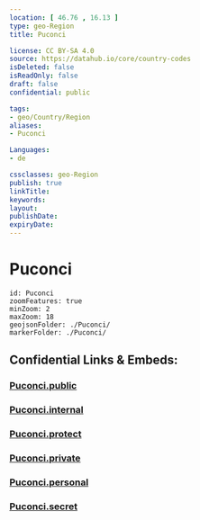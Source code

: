 ```yaml
---
location: [ 46.76 , 16.13 ] 
type: geo-Region
title: Puconci

license: CC BY-SA 4.0
source: https://datahub.io/core/country-codes
isDeleted: false
isReadOnly: false
draft: false
confidential: public

tags:
- geo/Country/Region
aliases:
- Puconci

Languages:
- de

cssclasses: geo-Region
publish: true
linkTitle: 
keywords: 
layout: 
publishDate: 
expiryDate: 
---
```


# Puconci

```leaflet
id: Puconci
zoomFeatures: true 
minZoom: 2 
maxZoom: 18
geojsonFolder: ./Puconci/
markerFolder: ./Puconci/
```


## Confidential Links & Embeds: 

### [Puconci.public](/_public/\Earth\Continent\Europe\Europe~Central\Slovenia\Regions~Slovenia\Pomurska\counties~PomurskaPuconci.public.md) 

### [Puconci.internal](/_internal/\Earth\Continent\Europe\Europe~Central\Slovenia\Regions~Slovenia\Pomurska\counties~PomurskaPuconci.internal.md) 

### [Puconci.protect](/_protect/\Earth\Continent\Europe\Europe~Central\Slovenia\Regions~Slovenia\Pomurska\counties~PomurskaPuconci.protect.md) 

### [Puconci.private](/_private/\Earth\Continent\Europe\Europe~Central\Slovenia\Regions~Slovenia\Pomurska\counties~PomurskaPuconci.private.md) 

### [Puconci.personal](/_personal/\Earth\Continent\Europe\Europe~Central\Slovenia\Regions~Slovenia\Pomurska\counties~PomurskaPuconci.personal.md) 

### [Puconci.secret](/_secret/\Earth\Continent\Europe\Europe~Central\Slovenia\Regions~Slovenia\Pomurska\counties~PomurskaPuconci.secret.md)

